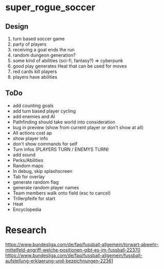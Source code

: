 # super_rogue_soccer

## Design

1. turn based soccer game
2. party of players
3. receiving a goal ends the run
4. random dungeon generation?
5. some kind of abilities (sci-fi, fantasy?) => cyberpunk
6. good play generates Heat that can be used for moves
7. red cards kill players
8. players have abilities

## ToDo
- add counting goals
- add turn based player cycling
- add enemies and AI
- Pathfinding should take world into consideration
- bug in preview (show from current player or don't show at all)
- All actions cost ap
- show player info
- don't show commands for self
- Turn infos (PLAYERS TURN / ENEMYS TURN)
- add sound
- Perks/Abilities
- Random maps
- In debug, skip splashscreen
- Tab for overlay
- generate random flag
- generate random player names
- Team members walk onto field (esc to cancel)
- Trillerpfeife for start
- Heat
- Encyclopedia

# Research
https://www.bundesliga.com/de/faq/fussball-allgemein/torwart-abwehr-mittelfeld-angriff-welche-positionen-gibt-es-im-fussball-22370
https://www.bundesliga.com/de/faq/fussball-allgemein/fussball-aufstellung-erklaerung-und-bezeichnungen-22361